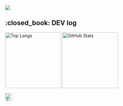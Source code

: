 <img src="https://capsule-render.vercel.app/api?type=waving&color=black&height=300&section=header&text=aron%20GitHub&fontSize=90&fontColor=FFFFFF"/>


<div>
  <p>
    <h2>:closed_book: DEV log</h2>
  </p>
  <p>
    <img height="180em" src="https://github-readme-stats.vercel.app/api/top-langs/?username=Seo-aron&layout=compact&theme=dark" alt="Top Langs" style="max-width: 100%;" />
    <img height="180em" src="https://github-readme-stats.vercel.app/api?username=Seo-aron&show_icons=true&theme=dark" alt="GitHub Stats" style="max-width: 100%;" />
  </p>
</div>

<a href="https://micomoco.tistory.com/" target="_blank">
  <img src="https://simpleicons.org/icons/tistory.svg" alt="Tistory" width="24" height="24">
</a>
